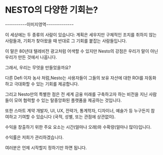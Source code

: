 # NESTO의 다양한 기회는?

\-----------이미지영역--------------

이 세상에는 두 종류의 사람이 있습니다: 계획은 세우지만 구체적인 조치를 취하지 않는 사람들과, 기회가 찾아왔을 때 반대로 그 기회를 붙잡는 사람들입니다.

이 말은 80년대 텔레비전 광고처럼 어색할 수 있지만 Nesto의 강점은 우리가 말이 아닌 우리가 만든 것에서 나옵니다.

그래서, 우리는 무엇을 만들었을까요?

다른 Defi 이자 농사 처럼,Nesto는 사용자들이 그들의 보유 자산에 대한 ROI를 자동화하고 극대화할 수 있는 기회를 제공합니다.

그리고 Nesto만의 특별한 점은 전 세계 금융 미래를 구축하고자 하는 비전을 지닌 사람들이 모여 협력할 수 있는 탈중앙화된 플랫폼을 제공하는 것입니다.

또한 스마트 계약 개발자, UI, UX, 전략가, 통계학자, 디자이너, 예술가 등 누구든지 참여하고 기여할 수 있습니다 (국적, 성별, 또는 관점에 상관없이).

수익을 창출하기 위한 주요 요소는 시간(얼마나 오래)와 수확량(얼마나 많이)입니다.

수익률은 저희가 관리하겠습니다.

여러분은 언제 시작할지 정하기만 하면 됩니다.



